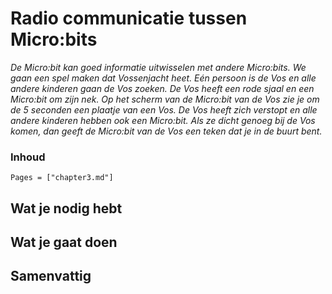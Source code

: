 # Radio communicatie tussen Micro:bits

*De Micro:bit kan goed informatie uitwisselen met andere Micro:bits. We gaan een spel maken dat Vossenjacht heet. Eén persoon is de Vos en alle andere kinderen gaan de Vos zoeken. De Vos heeft een rode sjaal en een Micro:bit om zijn nek. Op het scherm van de Micro:bit van de Vos zie je om de 5 seconden een plaatje van een Vos. De Vos heeft zich verstopt en alle andere kinderen hebben ook een Micro:bit. Als ze dicht genoeg bij de Vos komen, dan geeft de Micro:bit van de Vos een teken dat je in de buurt bent.*

### Inhoud

```@contents
Pages = ["chapter3.md"]
```

## Wat je nodig hebt

## Wat je gaat doen

## Samenvattig
